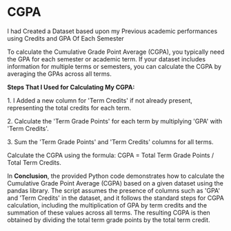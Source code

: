 # CGPA
<p>I had Created a Dataset based upon my Previous academic performances using Credits and GPA Of Each Semester</p>
<p>To calculate the Cumulative Grade Point Average (CGPA), you typically need the GPA for each semester or academic term. If your dataset includes information for multiple terms or semesters, you can calculate the CGPA by averaging the GPAs across all terms.</p>
 <P><b>Steps That I Used for Calculating My CGPA:</b></P>
<P>1. I Added a new column for 'Term Credits' if not already present, representing the total credits for each term.</P>
<p>2. Calculate the 'Term Grade Points' for each term by multiplying 'GPA' with 'Term Credits'.</p>
<p>3. Sum the 'Term Grade Points' and 'Term Credits' columns for all terms.</p>
<p>Calculate the CGPA using the formula: CGPA = Total Term Grade Points / Total Term Credits.</p>

<p>In <b>Conclusion</b>, the provided Python code demonstrates how to calculate the Cumulative Grade Point Average (CGPA) based on a given dataset using the pandas library. The script assumes the presence of columns such as 'GPA' and 'Term Credits' in the dataset, and it follows the standard steps for CGPA calculation, including the multiplication of GPA by term credits and the summation of these values across all terms. The resulting CGPA is then obtained by dividing the total term grade points by the total term credit.</p>
